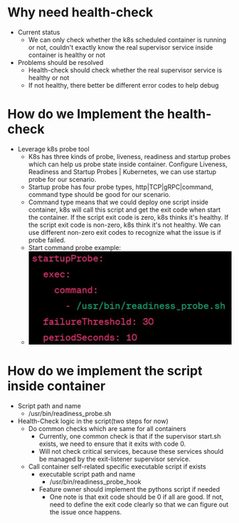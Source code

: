 # Why need health-check
- Current status
    - We can only check whether the k8s scheduled container is running or not, couldn't exactly know the real supervisor service inside container is healthy or not
- Problems should be resolved
    - Health-check should check whether the real supervisor service is healthy or not
    - If not healthy, there better be different error codes to help debug

# How do we Implement the health-check 
- Leverage k8s probe tool
    - K8s has three kinds of probe, liveness, readiness and startup probes which can help us probe state inside container. Configure Liveness, Readiness and Startup Probes | Kubernetes, we can use startup probe for our scenario.
    - Startup probe has four probe types, http|TCP|gRPC|command, command type should be good for our scenario.
    - Command type means that we could deploy one script inside container, k8s will call this script and get the exit code when start the container. If the script exit code is zero, k8s thinks it's healthy. If the script exit code is non-zero, k8s think it's not healthy. We can use different non-zero exit codes to recognize what the issue is if probe failed.
    - Start command probe example:
    - ![](startup_probe.jpg)

# How do we implement the script inside container
- Script path and name
    - /usr/bin/readiness_probe.sh
- Health-Check logic in the script(two steps for now)
    - Do common checks which are same for all containers
        - Currently, one common check is that if the supervisor start.sh exists, we need to ensure that it exits with code 0.
        - Will not check critical services, because these services should be managed by the exit-listener supervisor service.
    - Call container self-related specific executable script if exists
        - executable script path and name
            - /usr/bin/readiness_probe_hook
        - Feature owner should implement the pythons script if needed
            - One note is that exit code should be 0 if all are good. If not, need to define the exit code clearly so that we can figure out the issue once happens.
